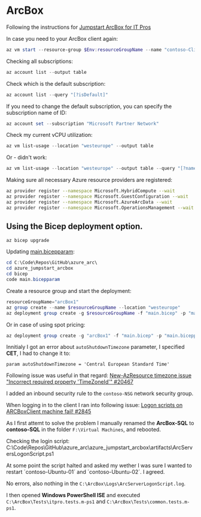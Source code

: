 # ArcBox

Following the instructions for [Jumpstart ArcBox for IT Pros](https://azurearcjumpstart.io/azure_jumpstart_arcbox/ITPro)

In case you need to your ArcBox client again:
```powershell
az vm start --resource-group $Env:resourceGroupName --name "contoso-Client"
```

Checking all subscriptions:
```powershell
az account list --output table
```

Check which is the default subscription:
```powershell
az account list --query "[?isDefault]"
```

If you need to change the default subscription, you can specify the subscription name of ID:
```powershell
az account set --subscription "Microsoft Partner Network"
```

Check my current vCPU utilization:
```powershell
az vm list-usage --location "westeurope" --output table
```

Or - didn't work:
```powershell
az vm list-usage --location "westeurope" --output table --query "[?name.value=='Standard DSv5 Family vCPUs']"
```

Making sure all necessary Azure resource providers are registered:
```bash
az provider register --namespace Microsoft.HybridCompute --wait
az provider register --namespace Microsoft.GuestConfiguration --wait
az provider register --namespace Microsoft.AzureArcData --wait
az provider register --namespace Microsoft.OperationsManagement --wait
```

## Using the Bicep deployment option.

```powershell
az bicep upgrade
```

Updating [main.bicepparam](azure_jumpstart_arcbox\bicep\main.bicepparam):
```powershell
cd C:\Code\Repos\GitHub\azure_arc\
cd azure_jumpstart_arcbox
cd bicep
code main.bicepparam
```

Create a resource group and start the deployment:
```powershell
resourceGroupName="arcBox1"
az group create --name $resourceGroupName --location "westeurope"
az deployment group create -g $resourceGroupName -f "main.bicep" -p "main.bicepparam" 
```

Or in case of using spot pricing: 
```powershell
az deployment group create -g "arcBox1" -f "main.bicep" -p "main.bicepparam" -p enableAzureSpotPricing=true
```

Innitialy I got an error about `autoShutdownTimezone` parameter, I specified **CET**, I had to change it to:
```shell
param autoShutdownTimezone = 'Central European Standard Time'
```

Following issue was useful in that regard: [New-AzResource timezone issue "Incorrect required property 'TimeZoneId'" #20467](https://github.com/Azure/azure-powershell/issues/20467)

I added an inbound security rule to the ``contoso-NSG`` network security group.

When logging in to the client I ran into following issue: [Logon scripts on ARCBoxClient machine fail! #2845](https://github.com/microsoft/azure_arc/issues/2845)

As I first attemt to solve the problem I manually renamed the **ArcBox-SQL** to **contoso-SQL** in the folder ``F:\Virtual Machines``, and rebooted.

Checking the login script:
C:\Code\Repos\GitHub\azure_arc\azure_jumpstart_arcbox\artifacts\ArcServersLogonScript.ps1

At some point the script halted and asked my wether I was sure I wanted to restart ´contoso-Ubuntu-01´ and ´contoso-Ubuntu-02´. I agreed.

No errors, also nothing in the ``C:\ArcBox\Logs\ArcServerLogonScript.log``.

I then opened **Windows PowerShell ISE** and executed ``C:\ArcBox\Tests\itpro.tests.m-ps1`` and ``C:\ArcBox\Tests\common.tests.m-ps1``.